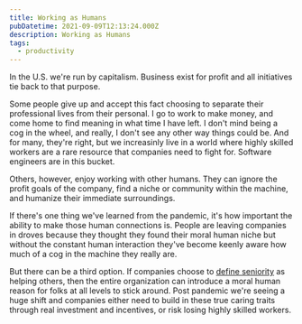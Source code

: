 ```yaml
---
title: Working as Humans
pubDatetime: 2021-09-09T12:13:24.000Z
description: Working as Humans
tags:
  - productivity
---
```


In the U.S. we're run by capitalism. Business exist for profit and all initiatives tie back to that purpose.

Some people give up and accept this fact choosing to separate their professional lives from their personal. I go to work to make money, and come home to find meaning in what time I have left. I don't mind being a cog in the wheel, and really, I don't see any other way things could be. And for many, they're right, but we increasinly live in a world where highly skilled workers are a rare resource that companies need to fight for. Software engineers are in this bucket.

Others, however, enjoy working with other humans. They can ignore the profit goals of the company, find a niche or community within the machine, and humanize their immediate surroundings.

If there's one thing we've learned from the pandemic, it's how important the ability to make those human connections is. People are leaving companies in droves because they thought they found their moral human niche but without the constant human interaction they've become keenly aware how much of a cog in the machine they really are.

But there can be a third option. If companies choose to [define seniority](09-09-what-makes-a-senior-engineer) as helping others, then the entire organization can introduce a moral human reason for folks at all levels to stick around. Post pandemic we're seeing a huge shift and companies either need to build in these true caring traits through real investment and incentives, or risk losing highly skilled workers.
